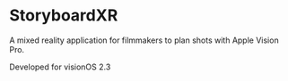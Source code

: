 # StoryboardXR

A mixed reality application for filmmakers to plan shots with Apple Vision Pro.

Developed for visionOS 2.3
